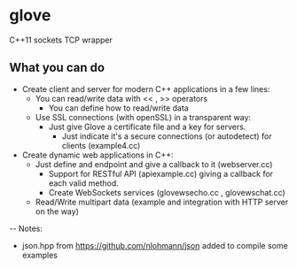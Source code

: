 glove
=====

C++11 sockets TCP wrapper

What you can do
---------------
  - Create client and server for modern C++ applications in a few lines:
	  - You can read/write data with << , >> operators
		- You can define how to read/write data
	- Use SSL connections (with openSSL) in a transparent way:
	  - Just give Glove a certificate file and a key for servers.
		- Just indicate it's a secure connections (or autodetect) for clients (example4.cc)
  - Create dynamic web applications in C++:
	  - Just define and endpoint and give a callback to it (webserver.cc)
		- Support for RESTful API (apiexample.cc) giving a callback for each valid method.
		- Create WebSockets services (glovewsecho.cc , glovewschat.cc)
	- Read/Write multipart data (example and integration with HTTP server on the way)
	  
--
Notes:
  - json.hpp from https://github.com/nlohmann/json added to compile some examples
